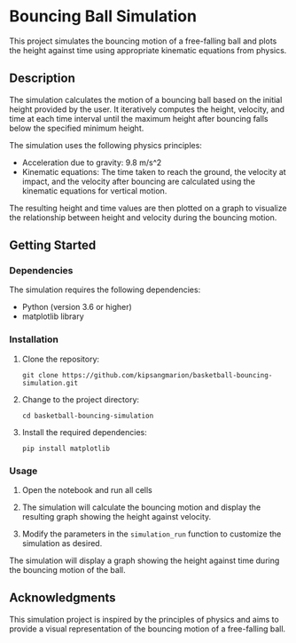 # Bouncing Ball Simulation

This project simulates the bouncing motion of a free-falling ball and plots the height against time using appropriate kinematic equations from physics.

## Description

The simulation calculates the motion of a bouncing ball based on the initial height provided by the user. It iteratively computes the height, velocity, and time at each time interval until the maximum height after bouncing falls below the specified minimum height.

The simulation uses the following physics principles:
- Acceleration due to gravity: 9.8 m/s^2
- Kinematic equations: The time taken to reach the ground, the velocity at impact, and the velocity after bouncing are calculated using the kinematic equations for vertical motion.

The resulting height and time values are then plotted on a graph to visualize the relationship between height and velocity during the bouncing motion.

## Getting Started

### Dependencies

The simulation requires the following dependencies:

- Python (version 3.6 or higher)
- matplotlib library

### Installation

1. Clone the repository:

   ```
   git clone https://github.com/kipsangmarion/basketball-bouncing-simulation.git
   ```

2. Change to the project directory:

   ```
   cd basketball-bouncing-simulation
   ```

3. Install the required dependencies:

   ```
   pip install matplotlib
   ```

### Usage

1. Open the notebook and run all cells

2. The simulation will calculate the bouncing motion and display the resulting graph showing the height against velocity.

3. Modify the parameters in the `simulation_run` function to customize the simulation as desired.


The simulation will display a graph showing the height against time during the bouncing motion of the ball.

## Acknowledgments

This simulation project is inspired by the principles of physics and aims to provide a visual representation of the bouncing motion of a free-falling ball.

